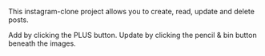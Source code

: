 This instagram-clone project allows you to create, read, update and delete posts. 

Add by clicking the PLUS button.
Update by clicking the pencil & bin button beneath the images.
